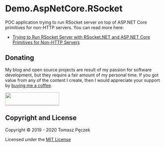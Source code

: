 # Demo.AspNetCore.RSocket

POC application trying to run RSocket server on top of ASP.NET Core primitives for non-HTTP servers. You can read more here:

- [Trying to Run RSocket Server with RSocket.NET and ASP.NET Core Primitives for Non-HTTP Servers](https://www.tpeczek.com/2019/08/trying-to-run-rsocket-server-with.html)

## Donating

My blog and open source projects are result of my passion for software development, but they require a fair amount of my personal time. If you got value from any of the content I create, then I would appreciate your support by [buying me a coffee](https://www.buymeacoffee.com/tpeczek).

<a href="https://www.buymeacoffee.com/tpeczek"><img src="https://www.buymeacoffee.com/assets/img/custom_images/black_img.png" style="height: 41px !important;width: 174px !important;box-shadow: 0px 3px 2px 0px rgba(190, 190, 190, 0.5) !important;-webkit-box-shadow: 0px 3px 2px 0px rgba(190, 190, 190, 0.5) !important;"  target="_blank"></a>

## Copyright and License

Copyright © 2019 - 2020 Tomasz Pęczek

Licensed under the [MIT License](https://github.com/tpeczek/Demo.AspNetCore.RSocket/blob/master/LICENSE.md)
